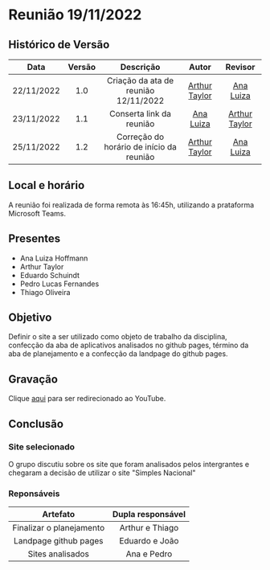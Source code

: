 # Reunião 19/11/2022 

## Histórico de Versão

|Data|Versão|Descrição|Autor|Revisor|
| :----------: | :------: | :-----------: | :---------: |:---------: |
|22/11/2022|1.0|Criação da ata de reunião 12/11/2022| [Arthur Taylor](https://github.com/Eruel6)| [Ana Luiza](https://github.com/AnHoff) |
|23/11/2022|1.1|Conserta link da reunião| [Ana Luiza](https://github.com/AnHoff) | [Arthur Taylor](https://github.com/Eruel6)| 
|25/11/2022|1.2|Correção do horário de início da reunião| [Arthur Taylor](https://github.com/Eruel6)| [Ana Luiza](https://github.com/AnHoff) |


## Local e horário

A reunião foi realizada de forma remota às 16:45h, utilizando a prataforma Microsoft Teams.

## Presentes

- Ana Luiza Hoffmann
- Arthur Taylor
- Eduardo Schuindt
- Pedro Lucas Fernandes
- Thiago Oliveira

## Objetivo

Definir o site a ser utilizado como objeto de trabalho da disciplina, confecção da aba de aplicativos analisados no github pages, término da aba de planejamento e a confecção da landpage do github pages.

## Gravação
Clique [aqui](https://youtu.be/XOIeLpFNc-w) para ser redirecionado ao YouTube.

## Conclusão

### Site selecionado

O grupo discutiu sobre os site que foram analisados pelos intergrantes e chegaram a decisão de utilizar o site "Simples Nacional"

### Reponsáveis 

| Artefato | Dupla responsável |
| :-: | :-: |
| Finalizar o planejamento | Arthur e Thiago |
| Landpage github pages | Eduardo e João|
| Sites analisados | Ana e Pedro |
